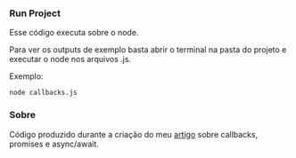 ### Run Project

Esse código executa sobre o node.

Para ver os outputs de exemplo basta abrir o terminal na pasta do projeto e executar o node nos arquivos .js.

Exemplo:

```
node callbacks.js
```

### Sobre

Código produzido durante a criação do meu [artigo](http://www.maiconsilva.me/js-callbacks-promises-aw/) sobre callbacks, promises e async/await.